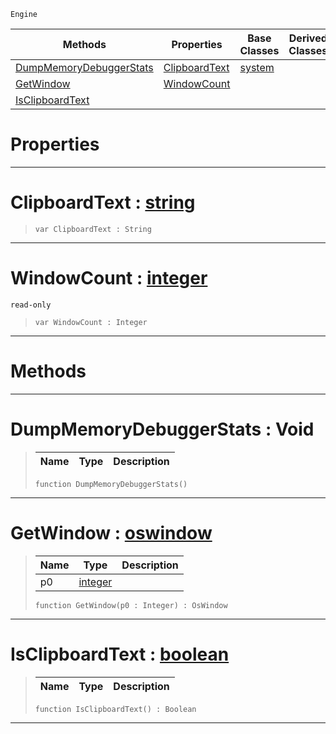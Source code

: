  `Engine`

|Methods|Properties|Base Classes|Derived Classes|
|---|---|---|---|
|[ DumpMemoryDebuggerStats](https://github.com/zeroengineteam/ZeroDocs/code_reference/class_reference/osshell.markdown#dumpmemorydebuggerstats)|[ ClipboardText](https://github.com/zeroengineteam/ZeroDocs/code_reference/class_reference/osshell.markdown#clipboardtext-zero-engin)|[system](https://github.com/zeroengineteam/ZeroDocs/code_reference/class_reference/system.markdown)| |
|[ GetWindow](https://github.com/zeroengineteam/ZeroDocs/code_reference/class_reference/osshell.markdown#getwindow-zero-engine-do)|[ WindowCount](https://github.com/zeroengineteam/ZeroDocs/code_reference/class_reference/osshell.markdown#windowcount-zero-engine)| | |
|[ IsClipboardText](https://github.com/zeroengineteam/ZeroDocs/code_reference/class_reference/osshell.markdown#isclipboardtext-zero-eng)| | | |


 #  Properties


---  
 #  ClipboardText : [string](https://github.com/zeroengineteam/ZeroDocs/code_reference/zilch_base_types/string.markdown)

> 
> ``` lang=cpp, name=Zilch
> var ClipboardText : String


---  
 #  WindowCount : [integer](https://github.com/zeroengineteam/ZeroDocs/code_reference/zilch_base_types/integer.markdown)

 `read-only`

> 
> ``` lang=cpp, name=Zilch
> var WindowCount : Integer


---  
 #  Methods


---  
 #  DumpMemoryDebuggerStats : Void

> 
> |Name|Type|Description|
> |---|---|---|
> ``` lang=cpp, name=Zilch
> function DumpMemoryDebuggerStats()
> ``` 


---  
 #  GetWindow : [oswindow](https://github.com/zeroengineteam/ZeroDocs/code_reference/class_reference/oswindow.markdown)

> 
> |Name|Type|Description|
> |---|---|---|
> |p0|[integer](https://github.com/zeroengineteam/ZeroDocs/code_reference/zilch_base_types/integer.markdown)| |
> ``` lang=cpp, name=Zilch
> function GetWindow(p0 : Integer) : OsWindow
> ``` 


---  
 #  IsClipboardText : [boolean](https://github.com/zeroengineteam/ZeroDocs/code_reference/zilch_base_types/boolean.markdown)

> 
> |Name|Type|Description|
> |---|---|---|
> ``` lang=cpp, name=Zilch
> function IsClipboardText() : Boolean
> ``` 


---  
 

 